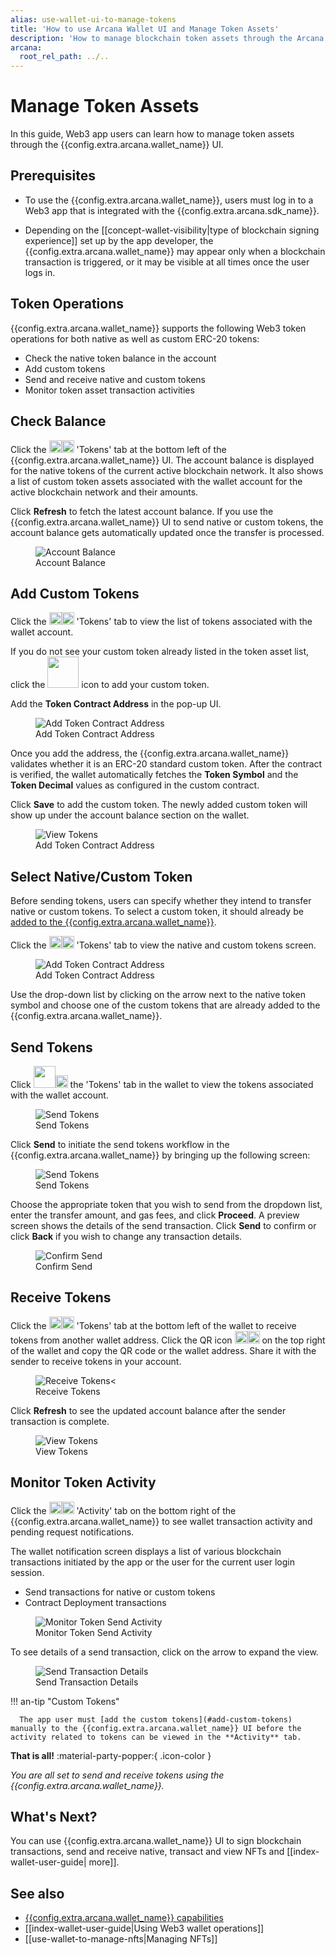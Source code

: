 ```yaml
---
alias: use-wallet-ui-to-manage-tokens
title: 'How to use Arcana Wallet UI and Manage Token Assets'
description: 'How to manage blockchain token assets through the Arcana wallet, how to check the balance, add custom tokens, send and receive tokens and monitor token transactions.'
arcana:
  root_rel_path: ../..
---
```


# Manage Token Assets

In this guide, Web3 app users can learn how to manage token assets through the {{config.extra.arcana.wallet_name}} UI.

## Prerequisites

* To use the {{config.extra.arcana.wallet_name}}, users must log in to a Web3 app that is integrated with the {{config.extra.arcana.sdk_name}}. 

* Depending on the [[concept-wallet-visibility|type of blockchain signing experience]] set up by the app developer, the {{config.extra.arcana.wallet_name}} may appear only when a blockchain transaction is triggered, or it may be visible at all times once the user logs in.

## Token Operations

{{config.extra.arcana.wallet_name}} supports the following Web3 token operations for both native as well as custom ERC-20 tokens:

* Check the native token balance in the account
* Add custom tokens
* Send and receive native and custom tokens
* Monitor token asset transaction activities

## Check Balance

Click the <img src="{{config.extra.arcana.img_dir}}/icons/an_wallet_token_icon_light.{{config.extra.arcana.img_png}}#only-light" width="20"/><img src="{{config.extra.arcana.img_dir}}/icons/an_wallet_token_icon_dark.{{config.extra.arcana.img_png}}#only-dark" width="20"/> 'Tokens' tab at the bottom left of the {{config.extra.arcana.wallet_name}} UI. The account balance is displayed for the native tokens of the current active blockchain network. It also shows a list of custom token assets associated with the wallet account for the active blockchain network and their amounts.

Click **Refresh** to fetch the latest account balance. If you use the {{config.extra.arcana.wallet_name}} UI to send native or custom tokens, the account balance gets automatically updated once the transfer is processed.

<figure markdown="span">
  <img class="an-screenshots-noeffects width_35pc" src="{{config.extra.arcana.img_dir}}/an_wallet_home.{{config.extra.arcana.img_png}}" alt="Account Balance"/>
  <figcaption>Account Balance</figcaption>
</figure>

## Add Custom Tokens

Click the <img src="{{config.extra.arcana.img_dir}}/icons/an_wallet_token_icon_light.{{config.extra.arcana.img_png}}#only-light" width="20"/><img src="{{config.extra.arcana.img_dir}}/icons/an_wallet_token_icon_dark.{{config.extra.arcana.img_png}}#only-dark" width="20"/> 'Tokens' tab to view the list of tokens associated with the wallet account.  

If you do not see your custom token already listed in the token asset list, click the <img src="{{config.extra.arcana.img_dir}}/icons/an_wallet_addtoken_icon.{{config.extra.arcana.img_png}}" width="50"/> icon to add your custom token.

Add the **Token Contract Address** in the pop-up UI.

<figure markdown="span">
  <img class="an-screenshots-noeffects width_35pc" src="{{config.extra.arcana.img_dir}}/an_wallet_add_custom_token.{{config.extra.arcana.img_png}}" alt="Add Token Contract Address"/>
  <figcaption>Add Token Contract Address</figcaption>
</figure>

Once you add the address, the {{config.extra.arcana.wallet_name}} validates whether it is an ERC-20 standard custom token. After the contract is verified, the wallet automatically fetches the **Token Symbol** and the **Token Decimal** values as configured in the custom contract.

Click **Save** to add the custom token. The newly added custom token will show up under the account balance section on the wallet.

<figure markdown="span">
  <img class="an-screenshots-noeffects width_35pc" src="{{config.extra.arcana.img_dir}}/an_wallet_custom_tokens.{{config.extra.arcana.img_png}}" alt="View Tokens"/>
  <figcaption>Add Token Contract Address</figcaption>
</figure>
  

## Select Native/Custom Token

Before sending tokens, users can specify whether they intend to transfer native or custom tokens.  To select a custom token, it should already be [added to the {{config.extra.arcana.wallet_name}}](#add-custom-tokens).

Click the <img src="{{config.extra.arcana.img_dir}}/icons/an_wallet_token_icon_light.{{config.extra.arcana.img_png}}#only-light" width="20"/><img src="{{config.extra.arcana.img_dir}}/icons/an_wallet_token_icon_dark.{{config.extra.arcana.img_png}}#only-dark" width="20"/> 'Tokens' tab to view the native and custom tokens screen.

<figure markdown="span">
  <img class="an-screenshots-noeffects width_35pc" src="{{config.extra.arcana.img_dir}}/an_wallet_choose_custom.{{config.extra.arcana.img_png}}" alt="Add Token Contract Address"/>
  <figcaption>Add Token Contract Address</figcaption>
</figure>

Use the drop-down list by clicking on the arrow next to the native token symbol and choose one of the custom tokens that are already added to the {{config.extra.arcana.wallet_name}}. 
 
## Send Tokens

Click <img src="{{config.extra.arcana.img_dir}}/icons/an_wallet_token_icon_light.{{config.extra.arcana.img_png}}#only-light" width="35"/><img src="{{config.extra.arcana.img_dir}}/icons/an_wallet_token_icon_dark.{{config.extra.arcana.img_png}}#only-dark" width="20"/> the 'Tokens' tab in the wallet to view the tokens associated with the wallet account.

<figure markdown="span">
  <img class="an-screenshots-noeffects width_35pc" src="{{config.extra.arcana.img_dir}}/an_wallet_home.{{config.extra.arcana.img_png}}" alt="Send Tokens"/>
  <figcaption>Send Tokens</figcaption>
</figure>

Click **Send** to initiate the send tokens workflow in the {{config.extra.arcana.wallet_name}} by bringing up the following screen:

<figure markdown="span">
  <img class="an-screenshots-noeffects width_35pc" src="{{config.extra.arcana.img_dir}}/an_wallet_send_inputs.{{config.extra.arcana.img_png}}" alt="Send Tokens"/>
  <figcaption>Send Tokens</figcaption>
</figure>

Choose the appropriate token that you wish to send from the dropdown list, enter the transfer amount, and gas fees, and click **Proceed**. A preview screen shows the details of the send transaction. Click **Send** to confirm or click **Back** if you wish to change any transaction details. 

<figure markdown="span">
  <img class="an-screenshots-noeffects width_35pc" src="{{config.extra.arcana.img_dir}}/an_wallet_send.{{config.extra.arcana.img_png}}" alt="Confirm Send"/>
  <figcaption>Confirm Send</figcaption>
</figure>

## Receive Tokens

Click the <img src="{{config.extra.arcana.img_dir}}/icons/an_wallet_token_icon_light.{{config.extra.arcana.img_png}}#only-light" width="20"/><img src="{{config.extra.arcana.img_dir}}/icons/an_wallet_token_icon_dark.{{config.extra.arcana.img_png}}#only-dark" width="20"/> 'Tokens' tab at the bottom left of the wallet to receive tokens from another wallet address. Click the QR icon <img src="{{config.extra.arcana.img_dir}}/icons/an_wallet_qr_light.{{config.extra.arcana.img_png}}#only-light" width="20"/><img src="{{config.extra.arcana.img_dir}}/icons/an_wallet_qr_dark.{{config.extra.arcana.img_png}}#only-dark" width="20"/> on the top right of the wallet and copy the QR code or the wallet address. Share it with the sender to receive tokens in your account.  

<figure markdown="span">
  <img class="an-screenshots-noeffects width_35pc" src="{{config.extra.arcana.img_dir}}/an_wallet_receive_qr.{{config.extra.arcana.img_gif}}" alt="Receive Tokens"/><
  <figcaption>Receive Tokens</figcaption>
</figure>

Click **Refresh** to see the updated account balance after the sender transaction is complete.

<figure markdown="span">
  <img class="an-screenshots-noeffects width_35pc" src="{{config.extra.arcana.img_dir}}/an_wallet_receive_balance.{{config.extra.arcana.img_png}}" alt="View Tokens"/>
  <figcaption>View Tokens</figcaption>
</figure>

## Monitor Token Activity

Click the <img src="{{config.extra.arcana.img_dir}}/icons/an_wallet_notification_icon_light.{{config.extra.arcana.img_png}}#only-light" width="20"/><img src="{{config.extra.arcana.img_dir}}/icons/an_wallet_notification_icon_dark.{{config.extra.arcana.img_png}}#only-dark" width="20"/> 'Activity' tab on the bottom right of the {{config.extra.arcana.wallet_name}} to see wallet transaction activity and pending request notifications.

The wallet notification screen displays a list of various blockchain transactions initiated by the app or the user for the current user login session.

- Send transactions for native or custom tokens
- Contract Deployment transactions

<figure markdown="span">
  <img class="an-screenshots-noeffects width_35pc" src="{{config.extra.arcana.img_dir}}/an_wallet_combined_notify.{{config.extra.arcana.img_png}}" alt="Monitor Token Send Activity"/>
  <figcaption>Monitor Token Send Activity</figcaption>
</figure>

To see details of a send transaction, click on the arrow to expand the view.

<figure markdown="span">
  <img class="an-screenshots-noeffects width_35pc" src="{{config.extra.arcana.img_dir}}/an_wallet_combined_notification_details_send_token.{{config.extra.arcana.img_png}}" alt="Send Transaction Details" />
  <figcaption>Send Transaction Details</figcaption>
</figure>

!!! an-tip "Custom Tokens"

      The app user must [add the custom tokens](#add-custom-tokens) manually to the {{config.extra.arcana.wallet_name}} UI before the activity related to tokens can be viewed in the **Activity** tab.

**That is all!**  :material-party-popper:{ .icon-color }

*You are all set to send and receive tokens using the {{config.extra.arcana.wallet_name}}.*

## What's Next?

You can use {{config.extra.arcana.wallet_name}} UI to sign blockchain transactions, send and receive native, transact and view NFTs and [[index-wallet-user-guide| more]].

## See also

* [{{config.extra.arcana.wallet_name}} capabilities]({{page.meta.arcana.root_rel_path}}/concepts/anwallet/index.md)
* [[index-wallet-user-guide|Using Web3 wallet operations]]
* [[use-wallet-to-manage-nfts|Managing NFTs]]
